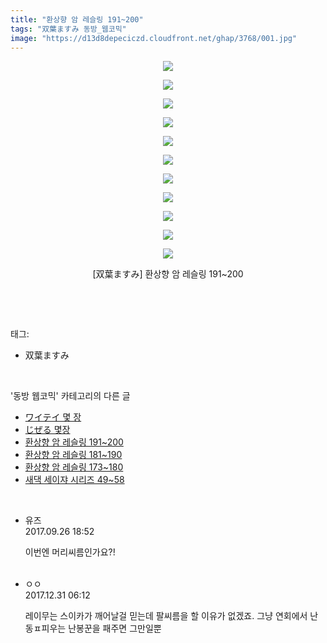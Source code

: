```yaml
---
title: "환상향 암 레슬링 191~200"
tags: "双葉ますみ 동방_웹코믹"
image: "https://d13d8depeciczd.cloudfront.net/ghap/3768/001.jpg"
---
```

<div class="article">
<p style="text-align: center; clear: none; float: none;"><img src="{{ site.imgserver12 }}/ghap/3768/001.jpg"/></p>
<p style="text-align: center; clear: none; float: none;"><img src="{{ site.imgserver12 }}/ghap/3768/002.jpg"/></p>
<p style="text-align: center; clear: none; float: none;"><img src="{{ site.imgserver12 }}/ghap/3768/003.jpg"/></p>
<p style="text-align: center; clear: none; float: none;"><img src="{{ site.imgserver12 }}/ghap/3768/004.jpg"/></p>
<p style="text-align: center; clear: none; float: none;"><img src="{{ site.imgserver12 }}/ghap/3768/005.jpg"/></p>
<p style="text-align: center; clear: none; float: none;"><img src="{{ site.imgserver12 }}/ghap/3768/006.jpg"/></p>
<p style="text-align: center; clear: none; float: none;"><img src="{{ site.imgserver12 }}/ghap/3768/007.jpg"/></p>
<p style="text-align: center; clear: none; float: none;"><img src="{{ site.imgserver12 }}/ghap/3768/008.jpg"/></p>
<p style="text-align: center; clear: none; float: none;"><img src="{{ site.imgserver12 }}/ghap/3768/009.jpg"/></p>
<p style="text-align: center; clear: none; float: none;"><img src="{{ site.imgserver12 }}/ghap/3768/010.jpg"/></p>
<p style="text-align: center; clear: none; float: none;"><img src="{{ site.imgserver12 }}/ghap/3768/011.jpg"/></p>
<p style="text-align: center; clear: none; float: none;">[双葉ますみ] 환상향 암 레슬링 191~200</p>
<p><br/></p>
</div><br/>
<div class="tagTrail">
<p>태그: </p>
<ul>
<li>双葉ますみ</li>
</ul>
</div><br/>
<div class="another">
<p>'동방 웹코믹' 카테고리의 다른 글</p>
<ul>
<li><a href="/ghap_3780">ワイテイ 몇 장</a></li>
<li><a href="/ghap_3779">じぜる 몇장</a></li>
<li><a href="/ghap_3768">환상향 암 레슬링 191~200</a></li>
<li><a href="/ghap_3767">환상향 암 레슬링 181~190</a></li>
<li><a href="/ghap_3766">환상향 암 레슬링 173~180</a></li>
<li><a href="/ghap_3761">새댁 세이쟈 시리즈 49~58</a></li>
</ul>
</div><br/>
<div class="cb_module cb_fluid">
<div class="cb_wrt cb_profile">
<div class="comment">
<ul>
<li class="cb_thumb_off" id="comment15091028">
<div class="cb_comment_area">
<div class="cb_info_area">
<div class="cb_section">
<span class="cb_nick_name">유즈</span>
</div>
<div class="cb_section">
<span class="cb_date">2017.09.26 18:52 </span>
</div>
</div>
<div class="cb_dsc_comment">
<p class="cb_dsc">
											이번엔 머리씨름인가요?!<br/>
<br/>
</p>
</div>
</div></li>
<li class="cb_thumb_off" id="comment15163483">
<div class="cb_comment_area">
<div class="cb_info_area">
<div class="cb_section">
<span class="cb_nick_name">ㅇㅇ</span>
</div>
<div class="cb_section">
<span class="cb_date">2017.12.31 06:12 </span>
</div>
</div>
<div class="cb_dsc_comment">
<p class="cb_dsc">
											레이무는 스이카가 깨어날걸 믿는데 팔씨름을 할 이유가 없겠죠. 그냥 연회에서 난동ㅍ피우는 난봉꾼을 패주면 그만일뿐
										</p>
</div>
</div></li>
</ul>
</div>
</div><!-- commentList close -->
</div><br/>
